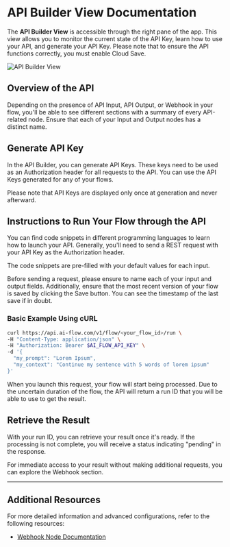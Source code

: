 # API Builder View Documentation

The **API Builder View** is accessible through the right pane of the app. This view allows you to monitor the current state of the API Key, learn how to use your API, and generate your API Key. Please note that to ensure the API functions correctly, you must enable Cloud Save.

![API Builder View](/img/page-images/api-builder/api-builder-3.png)

## Overview of the API

Depending on the presence of API Input, API Output, or Webhook in your flow, you'll be able to see different sections with a summary of every API-related node. Ensure that each of your Input and Output nodes has a distinct name.

## Generate API Key

In the API Builder, you can generate API Keys. These keys need to be used as an Authorization header for all requests to the API. You can use the API Keys generated for any of your flows.

Please note that API Keys are displayed only once at generation and never afterward.

## Instructions to Run Your Flow through the API

You can find code snippets in different programming languages to learn how to launch your API. Generally, you'll need to send a REST request with your API Key as the Authorization header.

The code snippets are pre-filled with your default values for each input.

Before sending a request, please ensure to name each of your input and output fields. Additionally, ensure that the most recent version of your flow is saved by clicking the Save button. You can see the timestamp of the last save if in doubt.

### Basic Example Using cURL

```bash
curl https://api.ai-flow.com/v1/flow/<your_flow_id>/run \
-H "Content-Type: application/json" \
-H "Authorization: Bearer $AI_FLOW_API_KEY" \
-d '{
  "my_prompt": "Lorem Ipsum",
  "my_context": "Continue my sentence with 5 words of lorem ipsum"
}'
```

When you launch this request, your flow will start being processed. Due to the uncertain duration of the flow, the API will return a run ID that you will be able to use to get the result.

## Retrieve the Result

With your run ID, you can retrieve your result once it's ready. If the processing is not complete, you will receive a status indicating "pending" in the response.

For immediate access to your result without making additional requests, you can explore the Webhook section.

---

## Additional Resources

For more detailed information and advanced configurations, refer to the following resources:

- [Webhook Node Documentation](/docs/pro-features/api-builder/webhooks/)

